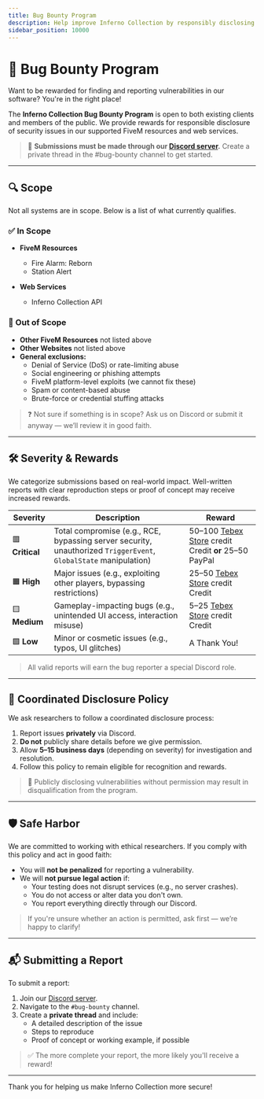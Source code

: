 ```yaml
---
title: Bug Bounty Program
description: Help improve Inferno Collection by responsibly disclosing vulnerabilities.
sidebar_position: 10000
---
```


# 🐛 Bug Bounty Program

Want to be rewarded for finding and reporting vulnerabilities in our software? You're in the right place!

The **Inferno Collection Bug Bounty Program** is open to both existing clients and members of the public. We provide rewards for responsible disclosure of security issues in our supported FiveM resources and web services.

> 📢 **Submissions must be made through our [Discord server](https://discord.gg/5GZ3Jzt).** Create a private thread in the #bug-bounty channel to get started.

---

## 🔍 Scope

Not all systems are in scope. Below is a list of what currently qualifies.

### ✅ In Scope

- **FiveM Resources**
	- Fire Alarm: Reborn
	- Station Alert

- **Web Services**
	- Inferno Collection API

### 🚫 Out of Scope

- **Other FiveM Resources** not listed above
- **Other Websites** not listed above
- **General exclusions:**
	- Denial of Service (DoS) or rate-limiting abuse
	- Social engineering or phishing attempts
	- FiveM platform-level exploits (we cannot fix these)
	- Spam or content-based abuse
	- Brute-force or credential stuffing attacks

> ❓ Not sure if something is in scope? Ask us on Discord or submit it anyway — we’ll review it in good faith.

---

## 🛠 Severity & Rewards

We categorize submissions based on real-world impact. Well-written reports with clear reproduction steps or proof of concept may receive increased rewards.

| Severity        | Description                                                                                                      | Reward                                                                                            |
|-----------------|------------------------------------------------------------------------------------------------------------------|---------------------------------------------------------------------------------------------------|
| 🟥 **Critical** | Total compromise (e.g., RCE, bypassing server security, unauthorized `TriggerEvent`, `GlobalState` manipulation) | $50–$100 [Tebex Store](https://store.inferno-collection.com/) credit Credit **or** $25–$50 PayPal |
| 🟧 **High**     | Major issues (e.g., exploiting other players, bypassing restrictions)                                            | $25–$50 [Tebex Store](https://store.inferno-collection.com/) credit Credit                        |
| 🟨 **Medium**   | Gameplay-impacting bugs (e.g., unintended UI access, interaction misuse)                                         | $5–$25 [Tebex Store](https://store.inferno-collection.com/) credit Credit                         |
| 🟩 **Low**      | Minor or cosmetic issues (e.g., typos, UI glitches)                                                              | A Thank You!                                                                                      |

> All valid reports will earn the bug reporter a special Discord role.

---

## 🤝 Coordinated Disclosure Policy

We ask researchers to follow a coordinated disclosure process:

1. Report issues **privately** via Discord.
2. **Do not** publicly share details before we give permission.
3. Allow **5–15 business days** (depending on severity) for investigation and resolution.
4. Follow this policy to remain eligible for recognition and rewards.

> 🚨 Publicly disclosing vulnerabilities without permission may result in disqualification from the program.

---

## 🛡 Safe Harbor

We are committed to working with ethical researchers. If you comply with this policy and act in good faith:

- You will **not be penalized** for reporting a vulnerability.
- We will **not pursue legal action** if:
	- Your testing does not disrupt services (e.g., no server crashes).
	- You do not access or alter data you don't own.
	- You report everything directly through our Discord.

> If you're unsure whether an action is permitted, ask first — we’re happy to clarify!

---

## 📬 Submitting a Report

To submit a report:

1. Join our [Discord server](https://discord.gg/5GZ3Jzt).
2. Navigate to the `#bug-bounty` channel.
3. Create a **private thread** and include:
	- A detailed description of the issue
	- Steps to reproduce
	- Proof of concept or working example, if possible

> ✅ The more complete your report, the more likely you'll receive a reward!

---

Thank you for helping us make Inferno Collection more secure!
